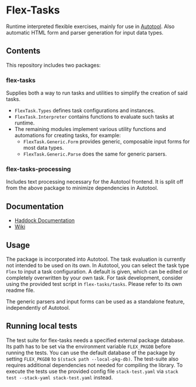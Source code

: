 # Flex-Tasks

Runtime interpreted flexible exercises, mainly for use in [Autotool](https://git.imn.htwk-leipzig.de/waldmann/autotool).
Also automatic HTML form and parser generation for input data types.


## Contents

This repository includes two packages:

### flex-tasks

Supplies both a way to run tasks and utilities to simplify the creation of said tasks.
* `FlexTask.Types` defines task configurations and instances.
* `FlexTask.Interpreter` contains functions to evaluate such tasks at runtime.
* The remaining modules implement various utility functions and automations for creating tasks, for example:
    * `FlexTask.Generic.Form`  provides generic, composable input forms for most data types.
    * `FlexTask.Generic.Parse` does the same for generic parsers.

### flex-tasks-processing

Includes text processing necessary for the Autotool frontend. It is split off from the above package to minimize dependencies in Autotool.


## Documentation

  - [Haddock Documentation](https://fmidue.github.io/flex-tasks/)
  - [Wiki](https://github.com/fmidue/flex-tasks/wiki)


## Usage

The package is incorporated into Autotool. The task evaluation is currently not intended to be used on its own.
In Autotool, you can select the task type `Flex` to input a task configuration. A default is given, which can be edited or completely overwritten by your own task.
For task development, consider using the provided test script in `flex-tasks/tasks`. Please refer to its own readme file.

The generic parsers and input forms can be used as a standalone feature, independently of Autotool.


## Running local tests

The test suite for flex-tasks needs a specified external package database. Its path has to be set via the environment variable `FLEX_PKGDB` before running the tests. You can use the default database of the package by setting `FLEX_PKGDB` to `$(stack path --local-pkg-db)`.
The test-suite also requires additional dependencies not needed for compiling the library.
To execute the tests use the provided config file `stack-test.yaml` via `stack test --stack-yaml stack-test.yaml` instead.
